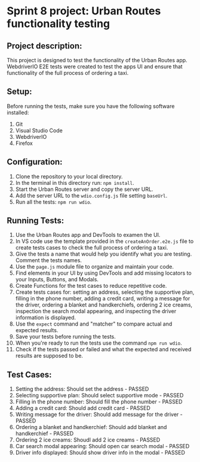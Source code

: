 # Sprint 8 project: Urban Routes functionality testing

## Project description:
This project is designed to test the functionality of the Urban Routes app. WebdriverIO E2E tests were created to test the apps UI and ensure that functionality of the full process of ordering a taxi.

## Setup:
Before running the tests, make sure you have the following software installed:
1. Git
2. Visual Studio Code
3. WebdriverIO
4. Firefox

## Configuration:
1. Clone the repository to your local directory.
2. In the terminal in this directory run: `npm install`.
3. Start the Urban Routes server and copy the server URL.
4. Add the server URL to the `wdio.config.js` file setting `baseUrl`.
5. Run all the tests: `npm run wdio`.

## Running Tests:
1. Use the Urban Routes app and DevTools to examen the UI.
2. In VS code use the template provided in the `createAnOrder.e2e.js` file to create tests cases to check the full process of ordering a taxi.
3. Give the tests a name that would help you identify what you are testing. Comment the tests names.
4. Use the `page.js` module file to organize and maintain your code.
5. Find elements in your UI by using DevTools and add missing locators to your Inputs, Buttons, and Modals. 
6. Create Functions for the test cases to reduce repetitive code.
7. Create tests cases for: setting an address, selecting the supportive plan, filling in the phone number, adding a credit card, writing a message for the driver, ordering a blanket and handkerchiefs, ordering 2 ice creams, inspection the search modal appearing, and inspecting the driver information is displayed.
8. Use the `expect` command and "matcher" to compare actual and expected results.
9. Save your tests before running the tests.
10. When you're ready to run the tests use the command `npm run wdio`.
11. Check if the tests passed or failed and what the expected and received results are supposed to be.

## Test Cases:
1. Setting the address:
    Should set the address - PASSED
2. Selecting supportive plan:
    Should select supportive mode - PASSED
3. Filling in the phone number:
    Should fill the phone number - PASSED
4. Adding a credit card:
    Should add credit card - PASSED
5. Writing message for the driver:
    Should add message for the driver - PASSED
6. Ordering a blanket and handkerchief:
    Should add blanket and handkerchief - PASSED
7. Ordering 2 ice creams:
    Shoudl add 2 ice creams - PASSED
8. Car search modal appearing:
    Should open car search modal - PASSED
9. Driver info displayed:
    Should show driver info in the modal - PASSED